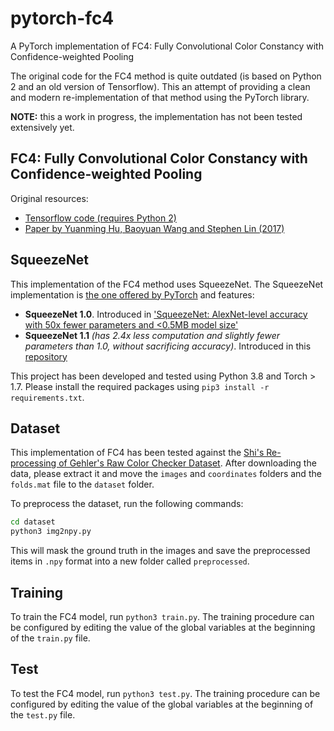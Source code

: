 # pytorch-fc4
A PyTorch implementation of FC4: Fully Convolutional Color Constancy with Confidence-weighted Pooling

The original code for the FC4 method is quite outdated (is based on Python 2 and an old version of Tensorflow). This an attempt of providing a clean and modern re-implementation of that method using the PyTorch library.

**NOTE:** this a work in progress, the implementation has not been tested extensively yet.

## FC4: Fully Convolutional Color Constancy with Confidence-weighted Pooling

Original resources:
* [Tensorflow code (requires Python 2)](https://github.com/yuanming-hu/fc4)
* [Paper by Yuanming Hu, Baoyuan Wang and Stephen Lin (2017)](https://www.microsoft.com/en-us/research/publication/fully-convolutional-color-constancy-confidence-weighted-pooling/)

## SqueezeNet

This implementation of the FC4 method uses SqueezeNet. The SqueezeNet implementation is [the one offered by PyTorch](https://github.com/pytorch/vision/blob/072d8b2280569a2d13b91d3ed51546d201a57366/torchvision/models/squeezenet.py) and features:

* **SqueezeNet 1.0**. Introduced in ['SqueezeNet: AlexNet-level accuracy with 50x fewer parameters and <0.5MB model size'](https://arxiv.org/abs/1602.07360)
* **SqueezeNet 1.1** *(has 2.4x less computation and slightly fewer parameters than 1.0, without sacrificing accuracy)*. Introduced in this [repository](https://github.com/forresti/SqueezeNet)

This project has been developed and tested using Python 3.8 and Torch > 1.7. Please install the required packages using `pip3 install -r requirements.txt`.

## Dataset

This implementation of FC4 has been tested against the [Shi's Re-processing of Gehler's Raw Color Checker Dataset](https://www2.cs.sfu.ca/~colour/data/shi_gehler/). After downloading the data, please extract it and move the `images` and `coordinates` folders and the `folds.mat` file to the `dataset` folder. 

To preprocess the dataset, run the following commands: 

```bash
cd dataset
python3 img2npy.py
```

This will mask the ground truth in the images and save the preprocessed items in `.npy` format into a new folder called `preprocessed`.

## Training

To train the FC4 model, run `python3 train.py`. The training procedure can be configured by editing the value of the global variables at the beginning of the `train.py` file.

## Test

To test the FC4 model, run `python3 test.py`. The training procedure can be configured by editing the value of the global variables at the beginning of the `test.py` file.
